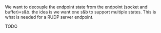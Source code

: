 We want to decouple the endpoint state from the endpoint (socket and buffer)=s&b.
the idea is we want one s&b to support multiple states. This is what is needed for a RUDP server endpoint.

TODO